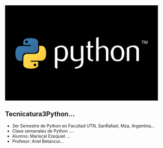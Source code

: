 ![Logo Python](https://github.com/ezequielmariscal/AlmacenamientoImg/blob/main/13%20-%20Logo%20Python.png)


## Tecnicatura3Python...
- 3er Semestre de Python en Facultad UTN, SanRafael, Mza, Argentina...
- Clase semanales de Python ....
- Alumno: Mariscal Ezequiel ...
- Profesor: Ariel Betancur...